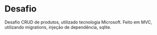 # Desafio
Desafio CRUD de produtos, utilizado tecnologia Microsoft.
Feito em MVC, utilizando migrations, injeção de dependência, sqlite.
